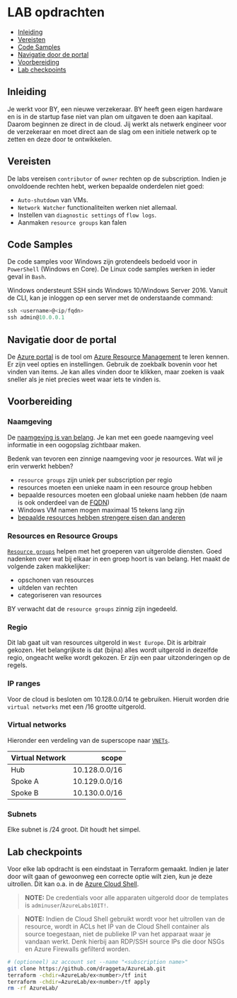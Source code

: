 # LAB opdrachten

* [Inleiding](#inleiding)
* [Vereisten](#vereisten)
* [Code Samples](#code-samples)
* [Navigatie door de portal](#navigatie-door-de-portal)
* [Voorbereiding](#voorbereiding)
* [Lab checkpoints](#lab-checkpoints)

## Inleiding

Je werkt voor BY, een nieuwe verzekeraar. BY heeft geen eigen hardware en is in de startup fase niet van plan om uitgaven te doen aan kapitaal. Daarom beginnen ze direct in de cloud. Jij werkt als netwerk engineer voor de verzekeraar en moet direct aan de slag om een initiele netwerk op te zetten en deze door te ontwikkelen.

## Vereisten

De labs vereisen `contributor` of `owner` rechten op de subscription. Indien je onvoldoende rechten hebt, werken bepaalde onderdelen niet goed:
* `Auto-shutdown` van VMs.
* `Network Watcher` functionaliteiten werken niet allemaal.
* Instellen van `diagnostic settings` of `flow logs`.
* Aanmaken `resource groups` kan falen

## Code Samples

De code samples voor Windows zijn grotendeels bedoeld voor in `PowerShell` (Windows en Core). De Linux code samples werken in ieder geval in `Bash`.

Windows ondersteunt SSH sinds Windows 10/Windows Server 2016. Vanuit de CLI, kan je inloggen op een server met de onderstaande command:

```powershell
ssh <username>@<ip/fqdn>
ssh admin@10.0.0.1
```

## Navigatie door de portal

De [Azure portal](https://docs.microsoft.com/en-us/azure/azure-portal/azure-portal-overview) is de tool om [Azure Resource Management](https://docs.microsoft.com/en-us/azure/azure-resource-manager/management/overview) te leren kennen. Er zijn veel opties en instellingen. Gebruik de zoekbalk bovenin voor het vinden van items. Je kan alles vinden door te klikken, maar zoeken is vaak sneller als je niet precies weet waar iets te vinden is.

## Voorbereiding

### Naamgeving
De [naamgeving is van belang](https://docs.microsoft.com/en-us/azure/cloud-adoption-framework/ready/azure-best-practices/resource-naming). Je kan met een goede naamgeving veel informatie in een oogopslag zichtbaar maken.

Bedenk van tevoren een zinnige naamgeving voor je resources. Wat wil je erin verwerkt hebben?
* `resource groups` zijn uniek per subscription per regio
* resources moeten een unieke naam in een resource group hebben
* bepaalde resources moeten een globaal unieke naam hebben (de naam is ook onderdeel van de [FQDN](https://en.wikipedia.org/wiki/Fully_qualified_domain_name "Fully Qualified Domain Name"))
* Windows VM namen mogen maximaal 15 tekens lang zijn
* [bepaalde resources hebben strengere eisen dan anderen](https://docs.microsoft.com/en-us/azure/azure-resource-manager/management/resource-name-rules)

### Resources en Resource Groups

[`Resource groups`](https://docs.microsoft.com/en-us/azure/azure-resource-manager/management/manage-resource-groups-portal#what-is-a-resource-group) helpen met het groeperen van uitgerolde diensten. Goed nadenken over wat bij elkaar in een groep hoort is van belang. Het maakt de volgende zaken makkelijker:
* opschonen van resources
* uitdelen van rechten
* categoriseren van resources

BY verwacht dat de `resource groups` zinnig zijn ingedeeld.

### Regio

Dit lab gaat uit van resources uitgerold in `West Europe`. Dit is arbitrair gekozen. Het belangrijkste is dat (bijna) alles wordt uitgerold in dezelfde regio, ongeacht welke wordt gekozen. Er zijn een paar uitzonderingen op de regels.

### IP ranges

Voor de cloud is besloten om 10.128.0.0/14 te gebruiken. Hieruit worden drie `virtual networks` met een /16 grootte uitgerold.

### Virtual networks

Hieronder een verdeling van de superscope naar [`VNETs`](a "virtual networks").

| Virtual Network | scope | 
| --- | --: |
| Hub | 10.128.0.0/16 |
| Spoke A | 10.129.0.0/16 |
| Spoke B | 10.130.0.0/16 |

### Subnets

Elke subnet is /24 groot. Dit houdt het simpel.

## Lab checkpoints

Voor elke lab opdracht is een eindstaat in Terraform gemaakt. Indien je later door wilt gaan of gewoonweg een correcte optie wilt zien, kun je deze uitrollen. Dit kan o.a. in de [Azure Cloud Shell](https://learn.microsoft.com/en-us/azure/cloud-shell/overview).

> **NOTE:** De credentials voor alle apparaten uitgerold door de templates is `adminuser`/`AzureLabs10IT!`.

> **NOTE:** Indien de Cloud Shell gebruikt wordt voor het uitrollen van de resource, wordt in ACLs het IP van de Cloud Shell container als source toegestaan, niet de publieke IP van het apparaat waar je vandaan werkt. Denk hierbij aan RDP/SSH source IPs die door NSGs en Azure Firewalls gefilterd worden.

```bash
# (optioneel) az account set --name "<subscription name>"
git clone https://github.com/draggeta/AzureLab.git
terraform -chdir=AzureLab/ex<number>/tf init
terraform -chdir=AzureLab/ex<number>/tf apply
rm -rf AzureLab/
```
